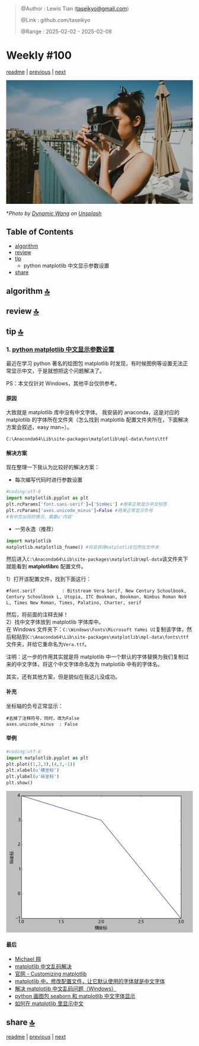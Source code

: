 > @Author  : Lewis Tian (taseikyo@gmail.com)
>
> @Link    : github.com/taseikyo
>
> @Range   : 2025-02-02 - 2025-02-08

# Weekly #100

[readme](../README.md) | [previous](202501W5.md) | [next](202502W2.md)

![](../images/2025/02/dynamic-wang-efC8-MnHfXU-unsplash.jpg "Weekly #100")

\**Photo by [Dynamic Wang](https://unsplash.com/@dynamicwang) on [Unsplash](https://unsplash.com/photos/a-woman-taking-a-picture-of-herself-with-a-camera-efC8-MnHfXU)*

## Table of Contents

- [algorithm](#algorithm-)
- [review](#review-)
- [tip](#tip-)
	- python matplotlib 中文显示参数设置
- [share](#share-)

## algorithm [🔝](#weekly-100)

## review [🔝](#weekly-100)

## tip [🔝](#weekly-100)

### 1. [python matplotlib 中文显示参数设置](https://segmentfault.com/a/1190000005144275)

最近在学习 python 著名的绘图包 matplotlib 时发现，有时候图例等设置无法正常显示中文，于是就想把这个问题解决了。

PS：本文仅针对 Windows，其他平台仅供参考。


#### 原因

大致就是 matplotlib 库中没有中文字体。
我安装的 anaconda，这是对应的 matplotlib 的字体所在文件夹（怎么找到 matplotlib 配置文件夹所在，下面解决方案会叙述，easy man~）。

```
C:\Anaconda64\Lib\site-packages\matplotlib\mpl-data\fonts\ttf
```

#### 解决方案

现在整理一下我认为比较好的解决方案：

- 每次编写代码时进行参数设置

```python
#coding:utf-8
import matplotlib.pyplot as plt
plt.rcParams['font.sans-serif']=['SimHei'] #用来正常显示中文标签
plt.rcParams['axes.unicode_minus']=False #用来正常显示负号
#有中文出现的情况，需要u'内容'
```

- 一劳永逸（推荐）

```python
import matplotlib
matplotlib.matplotlib_fname() #将会获得matplotlib包所在文件夹
```

然后进入`C:\Anaconda64\Lib\site-packages\matplotlib\mpl-data`该文件夹下就能看到 **matplotlibrc** 配置文件。

1）打开该配置文件，找到下面这行：

```
#font.serif          : Bitstream Vera Serif, New Century Schoolbook, Century Schoolbook L, Utopia, ITC Bookman, Bookman, Nimbus Roman No9 L, Times New Roman, Times, Palatino, Charter, serif
```

然后，将前面的注释去掉！  
2）找中文字体放到 matplotlib 字体库中。  
在 Windows 文件夹下：`C:\Windows\Fonts\Microsoft YaHei UI`复制该字体，然后粘贴到`C:\Anaconda64\Lib\site-packages\matplotlib\mpl-data\fonts\ttf`文件夹，并给它重命名为`Vera.ttf`。

注明：这一步的作用其实就是将 matplotlib 中一个默认的字体替换为我们复制过来的中文字体，将这个中文字体命名改为 matplotlib 中有的字体名。

其实，还有其他方案，但是貌似在我这儿没成功。

#### 补充

坐标轴的负号正常显示：

```
#去掉了注释符号，同时，改为False
axes.unicode_minus  : False
```

#### 举例

```python
#coding:utf-8
import matplotlib.pyplot as plt
plt.plot((1,2,3),(4,3,-1))
plt.xlabel(u'横坐标')
plt.ylabel(u'纵坐标')
plt.show()
```

![](../images/2025/02/284088541-58e8696eb07ec_fix732.jpg)

#### 最后

- [Michael 翔](https://link.segmentfault.com/?enc=0aJKqqAFi3nya1eHYvujLQ%3D%3D.1VAoVv%2F404hnKtC1E8NHiBpgv1P2BPucSwOWpn9JezI%3D)
- [matplotlib 中文乱码解决](https://link.segmentfault.com/?enc=GSdyPGLM50Av0QZh54XbUg%3D%3D.6SDt9xO8liE47gqNOgGYGJ7fctD1QhWVyqawkmhF%2BaHi%2BUWe0YwKrqacktpWrzLEEjsUtegKy5giKyvK7%2BzVJA%3D%3D)
- [官网 - Customizing matplotlib](https://link.segmentfault.com/?enc=TFQ%2FNVy3W%2BWKb1Eo5fvJZA%3D%3D.MrHlM8jBXGc556mTQ%2FQHs95k8MgS5s31f9gepdNk9VJ814uPtXpO7AGGqZIhEEv2)
- [matplotlib 中，修改配置文件，让它默认使用的字体就是中文字体](https://link.segmentfault.com/?enc=J5v1qIAve9soRAfOe7Kdsw%3D%3D.VcBoCjRkMnpa57u%2FVCt4hr0hHcdWqCCVBoEpyuvUBqkYmUUuMF8wbp58ouWdvAtG)
- [解决 matplotlib 中文乱码问题（Windows）](https://link.segmentfault.com/?enc=pYEeXcmKANXZ2qhwNVrqZw%3D%3D.nnHSqw8FqYkMF9aJIPoPahU4HXrAFlbBQgpWAd627AtUnZpfN2PZR8nsDEVkDJJa)
- [python 画图包 seaborn 和 matplotlib 中文字体显示](https://link.segmentfault.com/?enc=LFqX8ZysecJxs0RbHnOc7Q%3D%3D.vZQpFZyt1Bi2aEo7bmt0prMuY%2Bij5ZNQVEdJKQnW9kHHiH%2BkRFXkdgcLyfDdHsyxgrSUO%2FzLmykWyQ7aqbHv4aIo9odkuGVm2YfL3vhE3r4%3D)
- [如何在 matplotlib 里显示中文](https://link.segmentfault.com/?enc=IfYcKP89ajjnTNZQy%2Bl71w%3D%3D.caIwyrRfA8VZcXGSzlp5%2BfHxbXJmZZ7JhnOSGMyZx%2F8UDse635c1T%2Fd8dlG2jt3ncgAXHq4qJp0mEpvYIJeBTG5sN8LKOwLUw8eeOhwDU44NeZlwuhtrWKj9jOHtRF4u)

## share [🔝](#weekly-100)

[readme](../README.md) | [previous](202501W5.md) | [next](202502W2.md)
